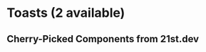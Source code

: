# Toasts (2 available)

## Cherry-Picked Components from 21st.dev

<!-- Add your selected toast components here -->

